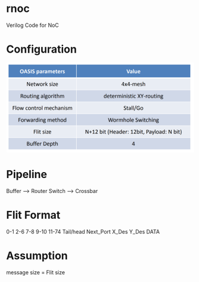 # rnoc
Verilog Code for NoC

# Configuration
![NoC Configuration](./parameter.png)

# Pipeline
Buffer --> Router Switch --> Crossbar

# Flit Format
0-1       2-6       7-8   9-10  11-74
Tail/head Next_Port X_Des Y_Des DATA

# Assumption
message size = Flit size